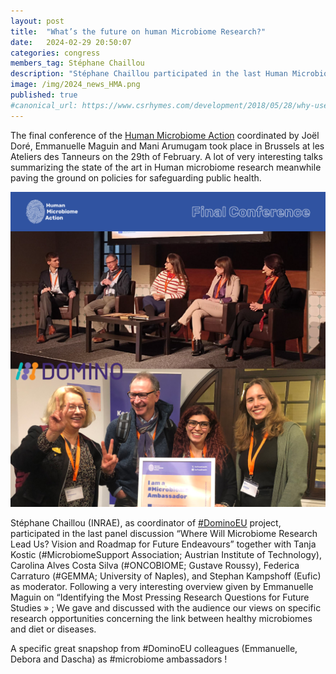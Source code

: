```yaml
---
layout: post
title:  "What’s the future on human Microbiome Research?"
date:   2024-02-29 20:50:07
categories: congress
members_tag: Stéphane Chaillou
description: "Stéphane Chaillou participated in the last Human Microbiome Action panel discussion"
image: /img/2024_news_HMA.png
published: true
#canonical_url: https://www.csrhymes.com/development/2018/05/28/why-use-a-static-site-generator.html
---
```




The final conference of the [Human Microbiome Action](https://humanmicrobiomeaction.eu/) coordinated by Joël Doré, Emmanuelle Maguin and Mani Arumugam took place in Brussels at les Ateliers des Tanneurs on the 29th of February. A lot of very interesting talks summarizing the state of the art in Human microbiome research meanwhile paving the ground on policies for safeguarding public health. 

![](/img/2024_news_HMA.png)

Stéphane Chaillou (INRAE), as coordinator of [#DominoEU](/project/domino/) project, participated in the last panel discussion “Where Will Microbiome Research Lead Us?  Vision and Roadmap for Future Endeavours” together with Tanja Kostic (#MicrobiomeSupport Association; Austrian Institute of Technology), Carolina Alves Costa Silva (#ONCOBIOME; Gustave Roussy), Federica Carraturo (#GEMMA; University of Naples), and Stephan Kampshoff (Eufic) as moderator. Following a very interesting overview given by Emmanuelle Maguin on “Identifying the Most Pressing Research Questions for Future Studies » ; We gave and discussed with the audience our views on specific research opportunities concerning the link between healthy microbiomes and diet or diseases. 


A specific great snapshop from #DominoEU colleagues (Emmanuelle, Debora and Dascha) as #microbiome ambassadors ! 

